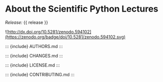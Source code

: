 # About the Scientific Python Lectures

*Release:* {{ release }}

![http://dx.doi.org/10.5281/zenodo.594102](https://zenodo.org/badge/doi/10.5281/zenodo.594102.svg)

::: {include} AUTHORS.md
:::

::: {include} CHANGES.md
:::

::: {include} LICENSE.md
:::

::: {include} CONTRIBUTING.md
:::
